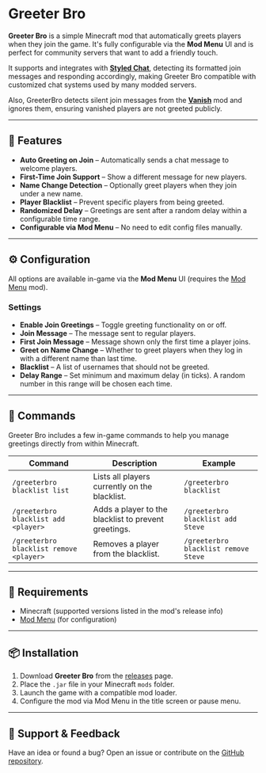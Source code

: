 # Greeter Bro

**Greeter Bro** is a simple Minecraft mod that automatically greets players when they join the game. It's fully configurable via the **Mod Menu** UI and is perfect for community servers that want to add a friendly touch.

It supports and integrates with [**Styled Chat**](https://modrinth.com/mod/styled-chat), detecting its formatted join messages and responding accordingly, making Greeter Bro compatible with customized chat systems used by many modded servers.

Also, GreeterBro detects silent join messages from the [**Vanish**](https://modrinth.com/mod/vanish) mod and ignores them, ensuring vanished players are not greeted publicly.

---

## 🎉 Features

- **Auto Greeting on Join** – Automatically sends a chat message to welcome players.
- **First-Time Join Support** – Show a different message for new players.
- **Name Change Detection** – Optionally greet players when they join under a new name.
- **Player Blacklist** – Prevent specific players from being greeted.
- **Randomized Delay** – Greetings are sent after a random delay within a configurable time range.
- **Configurable via Mod Menu** – No need to edit config files manually.

---

## ⚙️ Configuration

All options are available in-game via the **Mod Menu** UI (requires the [Mod Menu](https://modrinth.com/mod/modmenu) mod).

### Settings

- **Enable Join Greetings** – Toggle greeting functionality on or off.
- **Join Message** – The message sent to regular players.
- **First Join Message** – Message shown only the first time a player joins.
- **Greet on Name Change** – Whether to greet players when they log in with a different name than last time.
- **Blacklist** – A list of usernames that should not be greeted.
- **Delay Range** – Set minimum and maximum delay (in ticks). A random number in this range will be chosen each time.

---

## 📘 Commands

Greeter Bro includes a few in-game commands to help you manage greetings directly from within Minecraft.

| Command                                  | Description                                               | Example                              |
|------------------------------------------|-----------------------------------------------------------|--------------------------------------|
| `/greeterbro blacklist list`             | Lists all players currently on the blacklist.             | `/greeterbro blacklist`              |
| `/greeterbro blacklist add <player>`     | Adds a player to the blacklist to prevent greetings.      | `/greeterbro blacklist add Steve`    |
| `/greeterbro blacklist remove <player>`  | Removes a player from the blacklist.                      | `/greeterbro blacklist remove Steve` |


---

## 🧩 Requirements

- Minecraft (supported versions listed in the mod's release info)
- [Mod Menu](https://modrinth.com/mod/modmenu) (for configuration)

---

## 📦 Installation

1. Download **Greeter Bro** from the [releases](https://modrinth.com/mod/greeterbro/versions) page.
2. Place the `.jar` file in your Minecraft `mods` folder.
3. Launch the game with a compatible mod loader.
4. Configure the mod via Mod Menu in the title screen or pause menu.

---

## 🙋 Support & Feedback

Have an idea or found a bug? Open an issue or contribute on the [GitHub repository](https://github.com/OrdinarySMP/GreeterBro).
